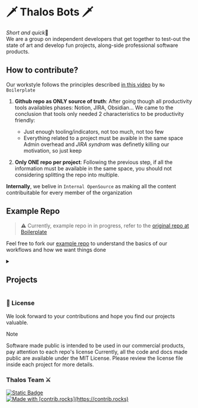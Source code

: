 # 🗡️ Thalos Bots 🗡️

*Short and quick*👋  
We are a group on independent developers that get together to test-out the state of art and develop fun projects, along-side professional software products.

## How to contribute?

Our workstyle follows the principles described [in this video](https://www.youtube.com/watch?v=WgV6M1LyfNY&t=301s) by `No Boilerplate`

1. **Github repo as ONLY source of truth**:
   After going though all productivity tools availables phases: Notion, JIRA, Obsidian...
   We came to the conclusion that tools only needed 2 characteristics to be productivity friendly:

   - Just enough tooling/indicators, not too much, not too few
   - Everything related to a project must be avaible in the same space
     Admin overhead and _JIRA syndrom_ was definetly killing our motivation, so just keep

2. **Only ONE repo per project**: Following the previous step, if all the information must be available in the same space, you should not considering splitting the repo into multiple.

**Internally**, we belive in `Internal OpenSource` as making all the content contribuitable for every member of the organization

## Example Repo

> ⚠️ Currently, example repo in in progress, refer to the [original repo at Boilerplate](https://github.com/0atman/noboilerplate)

Feel free to fork our [example repo](https://github.com/ThalosES/example-repo) to understand the basics of our workflows and how we want things done

</details>

<details>
  <summary><h2>Projects</h2></summary>

### [Vinted-rs](https://github.com/ThalosBots/vinted-rs)

A complete [Vinted](https://vinted.nl/) API-Wrapper in Rust 🦀

![Crates.io Total Downloads](https://img.shields.io/crates/d/vinted-rs?logo=rust&color=orange)

</details>

### 📄 License

We look forward to your contributions and hope you find our projects valuable.

> [!NOTE]
> Software made public is intended to be used in our commercial products, pay attention to each repo's license
> Currently, all the code and docs made public are available under the MIT License. Please review the license file inside each project for more details.


### Thalos Team ⚔️

<a href="mailto:info@thalos.es">
<img alt="Static Badge" src="https://img.shields.io/badge/contact-us?style=social&logo=gmail">
</a>

<br>

<a href="https://github.com/ThalosBots/vinted-rs/graphs/contributors">
  <img src="https://contrib.rocks/image?repo=ThalosES/vinted-rs" alt="Made with [contrib.rocks](https://contrib.rocks)"/>
</a>
